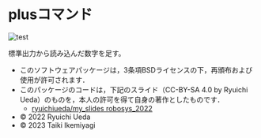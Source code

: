# plusコマンド

![test](https://github.com/taikiikemiyagi/robosys_2023/actions/workflows/test.yml/badge.svg)

標準出力から読み込んだ数字を足す。

* このソフトウェアパッケージは，3条項BSDライセンスの下，再頒布および使用が許可されます．
* このパッケージのコードは，下記のスライド（CC-BY-SA 4.0 by Ryuichi Ueda）のものを，本人の許可を得て自身の著作としたものです．
    * [ryuichiueda/my_slides robosys_2022](https://github.com/ryuichiueda/my_slides/tree/master/robosys_2022)
* © 2022 Ryuichi Ueda
* © 2023 Taiki Ikemiyagi
